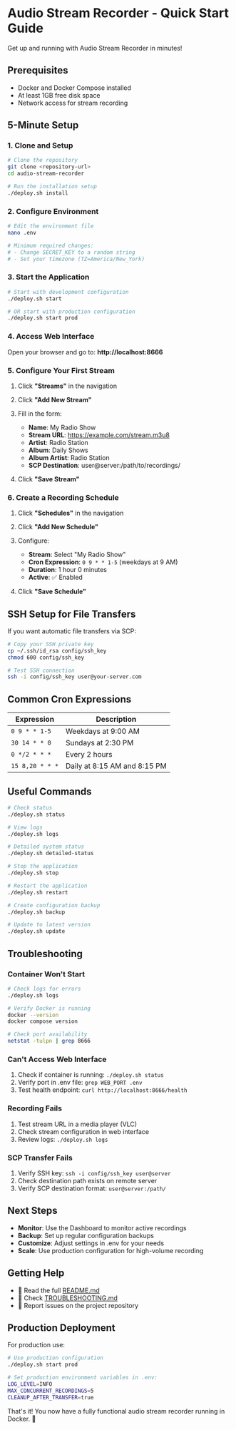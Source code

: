 # Audio Stream Recorder - Quick Start Guide

Get up and running with Audio Stream Recorder in minutes!

## Prerequisites

- Docker and Docker Compose installed
- At least 1GB free disk space
- Network access for stream recording

## 5-Minute Setup

### 1. Clone and Setup

```bash
# Clone the repository
git clone <repository-url>
cd audio-stream-recorder

# Run the installation setup
./deploy.sh install
```

### 2. Configure Environment

```bash
# Edit the environment file
nano .env

# Minimum required changes:
# - Change SECRET_KEY to a random string
# - Set your timezone (TZ=America/New_York)
```

### 3. Start the Application

```bash
# Start with development configuration
./deploy.sh start

# OR start with production configuration
./deploy.sh start prod
```

### 4. Access Web Interface

Open your browser and go to: **http://localhost:8666**

### 5. Configure Your First Stream

1. Click **"Streams"** in the navigation
2. Click **"Add New Stream"**
3. Fill in the form:
   - **Name**: My Radio Show
   - **Stream URL**: https://example.com/stream.m3u8
   - **Artist**: Radio Station
   - **Album**: Daily Shows
   - **Album Artist**: Radio Station
   - **SCP Destination**: user@server:/path/to/recordings/

4. Click **"Save Stream"**

### 6. Create a Recording Schedule

1. Click **"Schedules"** in the navigation
2. Click **"Add New Schedule"**
3. Configure:
   - **Stream**: Select "My Radio Show"
   - **Cron Expression**: `0 9 * * 1-5` (weekdays at 9 AM)
   - **Duration**: 1 hour 0 minutes
   - **Active**: ✅ Enabled

4. Click **"Save Schedule"**

## SSH Setup for File Transfers

If you want automatic file transfers via SCP:

```bash
# Copy your SSH private key
cp ~/.ssh/id_rsa config/ssh_key
chmod 600 config/ssh_key

# Test SSH connection
ssh -i config/ssh_key user@your-server.com
```

## Common Cron Expressions

| Expression | Description |
|------------|-------------|
| `0 9 * * 1-5` | Weekdays at 9:00 AM |
| `30 14 * * 0` | Sundays at 2:30 PM |
| `0 */2 * * *` | Every 2 hours |
| `15 8,20 * * *` | Daily at 8:15 AM and 8:15 PM |

## Useful Commands

```bash
# Check status
./deploy.sh status

# View logs
./deploy.sh logs

# Detailed system status
./deploy.sh detailed-status

# Stop the application
./deploy.sh stop

# Restart the application
./deploy.sh restart

# Create configuration backup
./deploy.sh backup

# Update to latest version
./deploy.sh update
```

## Troubleshooting

### Container Won't Start

```bash
# Check logs for errors
./deploy.sh logs

# Verify Docker is running
docker --version
docker compose version

# Check port availability
netstat -tulpn | grep 8666
```

### Can't Access Web Interface

1. Check if container is running: `./deploy.sh status`
2. Verify port in .env file: `grep WEB_PORT .env`
3. Test health endpoint: `curl http://localhost:8666/health`

### Recording Fails

1. Test stream URL in a media player (VLC)
2. Check stream configuration in web interface
3. Review logs: `./deploy.sh logs`

### SCP Transfer Fails

1. Verify SSH key: `ssh -i config/ssh_key user@server`
2. Check destination path exists on remote server
3. Verify SCP destination format: `user@server:/path/`

## Next Steps

- **Monitor**: Use the Dashboard to monitor active recordings
- **Backup**: Set up regular configuration backups
- **Customize**: Adjust settings in .env for your needs
- **Scale**: Use production configuration for high-volume recording

## Getting Help

- 📖 Read the full [README.md](README.md)
- 🔧 Check [TROUBLESHOOTING.md](TROUBLESHOOTING.md)
- 🐛 Report issues on the project repository

## Production Deployment

For production use:

```bash
# Use production configuration
./deploy.sh start prod

# Set production environment variables in .env:
LOG_LEVEL=INFO
MAX_CONCURRENT_RECORDINGS=5
CLEANUP_AFTER_TRANSFER=true
```

That's it! You now have a fully functional audio stream recorder running in Docker. 🎉